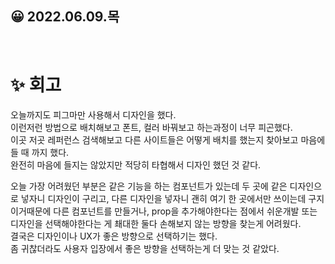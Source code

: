 ## 😀 2022.06.09.목

<br/>

# ✨ 회고
오늘까지도 피그마만 사용해서 디자인을 했다.  
이런저런 방법으로 배치해보고 폰트, 컬러 바꿔보고 하는과정이 너무 피곤했다.  
이곳 저곳 레퍼런스 검색해보고 다른 사이트들은 어떻게 배치를 했는지 찾아보고 마음에들 때 까지 했다.  
완전히 마음에 들지는 않았지만 적당히 타협해서 디자인 했던 것 같다.  

오늘 가장 어려웠던 부분은 같은 기능을 하는 컴포넌트가 있는데 두 곳에 같은 디자인으로 넣자니 디자인이 구리고, 다른 디자인을 넣자니 괜히 여기 한 곳에서만 쓰이는데 구지 이거때문에 다른 컴포넌트를 만들거나, prop을 추가해야한다는 점에서 쉬운개발 또는 디자인을 선택해야한다는 게 쵀대한 둘다 손해보지 않는 방향을 찾는게 어려웠다.  
결국은 디자인이나 UX가 좋은 방향으로 선택하기는 했다.  
좀 귀찮더라도 사용자 입장에서 좋은 방향을 선택하는게 더 맞는 것 같았다.   
